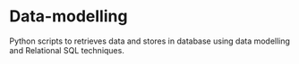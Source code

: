 # Data-modelling
Python scripts to retrieves data and stores in database using data modelling and Relational SQL techniques.
